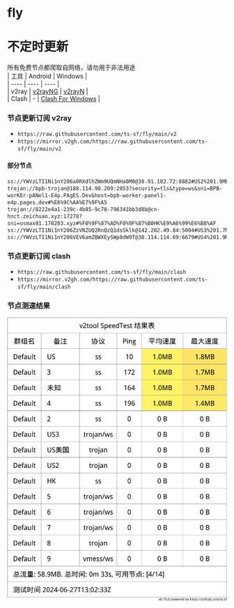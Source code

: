 # fly
# 不定时更新
所有免费节点都爬取自网络，请勿用于非法用途  
|  工具  | Android  | Windows  |  
|  ----  | ----   | ----  |  
| v2ray  | [v2rayNG](https://github.com/2dust/v2rayNG/releases) | [v2rayN](https://github.com/2dust/v2rayN/releases) |  
| Clash  | - | [Clash For Windows](https://github.com/2dust/clashN/releases) | 
  
### 节点更新订阅  v2ray
- `https://raw.githubusercontent.com/ts-sf/fly/main/v2`  
- `https://mirror.v2gh.com/https://raw.githubusercontent.com/ts-sf/fly/main/v2`  

#### 部分节点  
``` 
ss://YWVzLTI1Ni1nY206a0RXdlhZWm9UQmNHa0M0@38.91.102.72:8882#US2%201.9MB%2Fs
trojan://bpb-trojan@188.114.98.209:2053?security=tls&type=ws&sni=BPB-worKEr-pANel1-E4p.PAgES.Dev&host=bpb-worker-panel1-e4p.pages.dev#%E6%9C%AA%E7%9F%A5
trojan://8222e4a1-239c-4b85-9c78-796341bb3d8b@cn-hnct.zeichuan.xyz:17278?sni=usmax01.170203.xyz#%F0%9F%87%AD%F0%9F%87%B0HK%E9%A6%99%E6%B8%AF
ss://YWVzLTI1Ni1nY206ZzVNZUQ2RnQzQ1dsSklk@142.202.49.84:5004#US3%201.7MB%2Fs
ss://YWVzLTI1Ni1nY206VEV6amZBWXEySWp0dW9T@38.114.114.69:6679#US4%201.9MB%2Fs
```
### 节点更新订阅  clash
- `https://raw.githubusercontent.com/ts-sf/fly/main/clash`  
- `https://mirror.v2gh.com/https://raw.githubusercontent.com/ts-sf/fly/main/clash`  

### 节点测速结果
![image](traffic.png)
